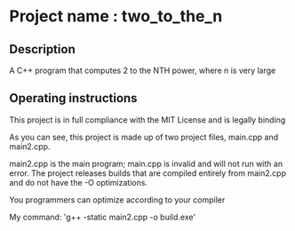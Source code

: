 # Project name : two_to_the_n

## Description

A C++ program that computes 2 to the NTH power, where n is very large

## Operating instructions

This project is in full compliance with the MIT License and is legally binding

As you can see, this project is made up of two project files, main.cpp and main2.cpp.

main2.cpp is the main program; main.cpp is invalid and will not run with an error.
The project releases builds that are compiled entirely from main2.cpp and do not have the -O optimizations.

You programmers can optimize according to your compiler

My command: 'g++ -static main2.cpp -o build.exe'
